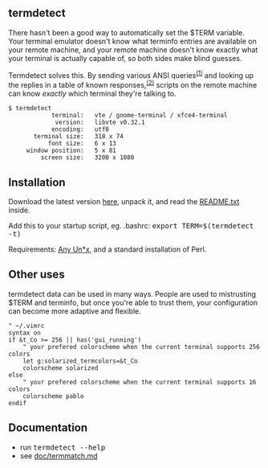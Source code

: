 ## termdetect

There hasn't been a good way to automatically set the $TERM variable.  Your terminal emulator doesn't know what terminfo entries are available on your remote machine, and your remote machine doesn't know exactly what your terminal is actually capable of, so both sides make blind guesses.

Termdetect solves this.  By sending various ANSI queries<sup>[(1)](https://github.com/DeeNewcum/termdetect/blob/master/doc/termmatch.md#capability-names-tests)</sup> and looking up the replies in a table of known responses,<sup>[(2)](https://github.com/DeeNewcum/termdetect/blob/master/src/termmatch.src)</sup> scripts on the remote machine can know *exactly* which terminal they're talking to.

    $ termdetect
                terminal:   vte / gnome-terminal / xfce4-terminal
                 version:   libvte v0.32.1
                encoding:   utf8
           terminal size:   318 x 74
               font size:   6 x 13
         window position:   5 x 81
             screen size:   3200 x 1080

## Installation

Download the latest version [here](https://github.com/DeeNewcum/termdetect/downloads), unpack it, and read the [README.txt](https://github.com/DeeNewcum/termdetect/blob/master/release/README.txt) inside.

Add this to your startup script, eg. .bashrc:   <tt>export TERM=$(termdetect -t)</tt>

Requirements: [Any Un*x](https://github.com/DeeNewcum/termdetect/blob/master/doc/tested_on.txt), and a standard installation of Perl.

## Other uses

termdetect data can be used in many ways.  People are used to mistrusting $TERM and terminfo, but once you're able to trust them, your configuration can become more adaptive and flexible.

````vim
" ~/.vimrc
syntax on
if &t_Co >= 256 || has('gui_running')
    " your prefered colorscheme when the current terminal supports 256 colors
    let g:solarized_termcolors=&t_Co
    colorscheme solarized
else
    " your prefered colorscheme when the current terminal supports 16 colors
    colorscheme pablo
endif
````

## Documentation

* run <tt>termdetect --help</tt>
* see [doc/termmatch.md](https://github.com/DeeNewcum/termdetect/blob/master/doc/termmatch.md)


